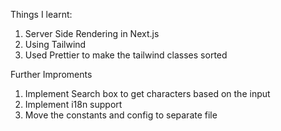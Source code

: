 Things I learnt:

1. Server Side Rendering in Next.js
2. Using Tailwind
3. Used Prettier to make the tailwind classes sorted
   
Further Improments

1. Implement Search box to get characters based on the input
2. Implement i18n support
3. Move the constants and config to separate file
